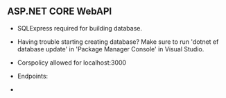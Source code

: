 ## ASP.NET CORE WebAPI 

- SQLExpress required for building database.
- Having trouble starting creating database? Make sure to run 'dotnet ef database update' in 'Package Manager Console' in Visual Studio.

- Corspolicy allowed for localhost:3000

- Endpoints:
- 
